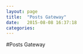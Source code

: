 ```yaml
---
layout: page
title:  "Posts Gateway"
date:   2015-08-08 16:37:18
categories:
---
```


#Posts Gateway